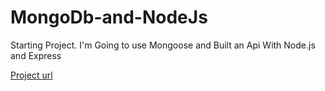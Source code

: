 # MongoDb-and-NodeJs
 Starting Project. I'm Going to use Mongoose and Built an Api With Node.js and Express

 [Project url](https://mongodbnodejs-cozmeooroh.now.sh) 
